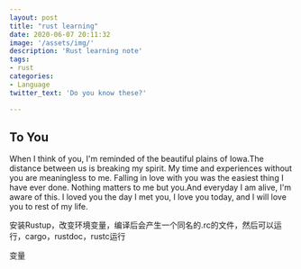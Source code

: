 ```yaml
---
layout: post
title: "rust learning"
date: 2020-06-07 20:11:32
image: '/assets/img/'
description: 'Rust learning note'
tags:
- rust
categories:
- Language 
twitter_text: 'Do you know these?'

---
```


## To You

When I think of you, I'm reminded of the beautiful plains of Iowa.The distance between us is breaking my spirit. My time and experiences without you are meaningless to me. Falling in love with you was the easiest thing I have ever done. Nothing matters to me but you.And everyday I am alive, I'm aware of this. I loved you the day I met you, I love you today, and I will love you to rest of my life.

安装Rustup，改变环境变量，编译后会产生一个同名的.rc的文件，然后可以运行，cargo，rustdoc，rustc运行

变量

